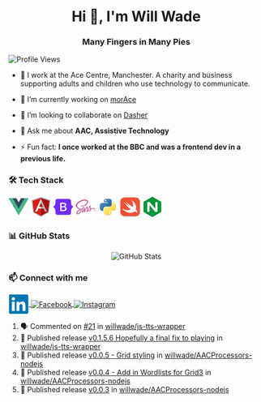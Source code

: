 <h1 align="center">Hi 👋, I'm Will Wade</h1>
<h3 align="center">Many Fingers in Many Pies</h3>

<p align="left"> <img src="https://komarev.com/ghpvc/?username=willwade" alt="Profile Views" /> </p>

- 🏢 I work at the Ace Centre, Manchester. A charity and business supporting adults and children who use technology to communicate.

- 🔭 I’m currently working on [morAce](http://github.com/acecentre/morace)

- 👯 I’m looking to collaborate on [Dasher](https://dasher.acecentre.net)

- 💬 Ask me about **AAC, Assistive Technology**

- ⚡ Fun fact: **I once worked at the BBC and was a frontend dev in a previous life.**

### 🛠 Tech Stack

<p align="left">
  <img src="https://github.com/devicons/devicon/raw/v2.16.0/icons/vuejs/vuejs-original.svg" alt="Vue.js" width="40" height="40"/>
  <img src="https://github.com/devicons/devicon/raw/v2.16.0/icons/angularjs/angularjs-original.svg" alt="AngularJS" width="40" height="40"/>
  <img src="https://github.com/devicons/devicon/raw/v2.16.0/icons/bootstrap/bootstrap-plain.svg" alt="Bootstrap" width="40" height="40"/>
  <img src="https://github.com/devicons/devicon/raw/v2.16.0/icons/sass/sass-original.svg" alt="Sass" width="40" height="40"/>
  <img src="https://github.com/devicons/devicon/raw/v2.16.0/icons/python/python-original.svg" alt="Python" width="40" height="40"/>
  <img src="https://github.com/devicons/devicon/raw/v2.16.0/icons/swift/swift-original.svg" alt="Swift" width="40" height="40"/>
  <img src="https://github.com/devicons/devicon/raw/v2.16.0/icons/nginx/nginx-original.svg" alt="Nginx" width="40" height="40"/>
</p>

### 📊 GitHub Stats

<p align="center"> 
  <img src="https://github-readme-stats.vercel.app/api?username=willwade&show_icons=true" alt="GitHub Stats" />
</p>

### 📫 Connect with me

<p align="left">
  <a href="https://linkedin.com/in/willwade" target="_blank">
    <img align="center" src="https://github.com/devicons/devicon/raw/v2.16.0/icons/linkedin/linkedin-original.svg" alt="LinkedIn" width="40" height="40"/>
  </a>
  <a href="https://fb.com/will.wade1" target="_blank">
    <img align="center" src="https://cdn.jsdelivr.net/npm/simple-icons@6.15.0/icons/facebook.svg" alt="Facebook" width="40" height="40"/>
  </a>
  <a href="https://instagram.com/willwade" target="_blank">
    <img align="center" src="https://cdn.jsdelivr.net/npm/simple-icons@6.15.0/icons/instagram.svg" alt="Instagram" width="40" height="40"/>
  </a>
</p>

<!--START_SECTION:activity-->
1. 🗣 Commented on [#21](https://github.com/willwade/js-tts-wrapper/issues/21#issuecomment-3450366699) in [willwade/js-tts-wrapper](https://github.com/willwade/js-tts-wrapper)
2. 🚀 Published release [v0.1.5.6  Hopefully a final fix to playing](https://github.com/willwade/js-tts-wrapper/releases/tag/v0.1.56) in [willwade/js-tts-wrapper](https://github.com/willwade/js-tts-wrapper)
3. 🚀 Published release [v0.0.5 - Grid styling](https://github.com/willwade/AACProcessors-nodejs/releases/tag/v0.0.5) in [willwade/AACProcessors-nodejs](https://github.com/willwade/AACProcessors-nodejs)
4. 🚀 Published release [v0.0.4 - Add in Wordlists for Grid3](https://github.com/willwade/AACProcessors-nodejs/releases/tag/v0.0.4) in [willwade/AACProcessors-nodejs](https://github.com/willwade/AACProcessors-nodejs)
5. 🚀 Published release [v0.0.3](https://github.com/willwade/AACProcessors-nodejs/releases/tag/v0.0.3) in [willwade/AACProcessors-nodejs](https://github.com/willwade/AACProcessors-nodejs)
<!--END_SECTION:activity-->
